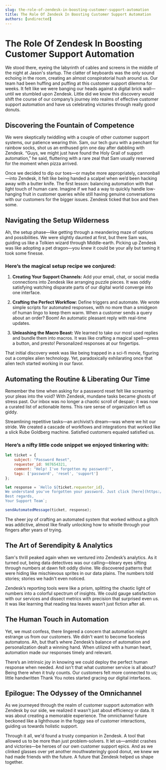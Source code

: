 ```yaml
---
slug: the-role-of-zendesk-in-boosting-customer-support-automation
title: The Role Of Zendesk In Boosting Customer Support Automation
authors: [undirected]
---
```



# The Role Of Zendesk In Boosting Customer Support Automation

We stood there, eyeing the labyrinth of cables and screens in the middle of the night at Jason's startup. The clatter of keyboards was the only sound echoing in the room, creating an almost conspiratorial hush around us. Our team had been huffing and puffing at this customer support dilemma for weeks. It felt like we were banging our heads against a digital brick wall—until we stumbled upon Zendesk. Little did we know this discovery would shift the course of our company’s journey into realms of effective customer support automation and have us celebrating victories through really good donuts.

## Discovering the Fountain of Competence

We were skeptically twiddling with a couple of other customer support systems, our patience wearing thin. Sam, our tech guru with a penchant for rainbow socks, shot us an enthused grin one day after dabbling with Zendesk. “Guys, we might just have found the Holy Grail of support automation,” he said, fluttering with a rare zeal that Sam usually reserved for the moment when pizza arrived.

Once we decided to dip our toes—or maybe more appropriately, cannonball—into Zendesk, it felt like being handed a scalpel when we’d been hacking away with a butter knife. The first lesson: balancing automation with that light touch of human care. Imagine if we had a way to quickly handle low-hanging fruit in customer queries while still having genuine conversations with our customers for the bigger issues. Zendesk ticked that box and then some.

## Navigating the Setup Wilderness

Ah, the setup phase—like getting through a meandering maze of options and possibilities. We were slightly daunted at first, but there Sam was, guiding us like a Tolkien wizard through Middle-earth. Picking up Zendesk was like adopting a pet dragon—you knew it could be your ally but taming it took some finesse.

### Here’s the magical setup recipe we conjured:

1. **Creating Your Support Channels:** Add your email, chat, or social media connections into Zendesk like arranging puzzle pieces. It was oddly satisfying watching disparate parts of our digital world converge into one interface.
   
2. **Crafting the Perfect Workflow:** Define triggers and automate. We wrote simple scripts for automated responses, with no more than a smidgeon of human lingo to keep them warm. When a customer sends a query about an order? Boom! An automatic pleasant reply with real-time updates.

3. **Unleashing the Macro Beast:** We learned to take our most used replies and bundle them into macros. It was like crafting a magical spell—press a button, and presto! Personalized responses at our fingertips.

That initial discovery week was like being trapped in a sci-fi movie, figuring out a complex alien technology. Yet, paradoxically exhilarating once that alien tech started working in our favor.

## Automating the Routine & Liberating Our Time

Remember the time when asking for a password reset felt like screaming your pleas into the void? With Zendesk, mundane tasks became ghosts of stress past. Our inbox was no longer a chaotic scroll of despair; it was now a curated list of actionable items. This rare sense of organization left us giddy.

Streamlining repetitive tasks—an archivist’s dream—was where we hit our stride. We created a cascade of workflows and integrations that worked like a slick Rube Goldberg machine. Satisfied customers equaled satisfied us. 

### Here’s a nifty little code snippet we enjoyed tinkering with:

```javascript
let ticket = {
    subject: "Password Reset",
    requester_id: 987654321,
    comment: "Help! I've forgotten my password!",
    tags: ['password', 'reset', 'support']
};

let response = `Hello ${ticket.requester_id},
We understand you've forgotten your password. Just click [here](https://resetpassword.com) to reset it.
Best regards,
Your Support Team`;

sendAutomatedMessage(ticket, response);
```

The sheer joy of crafting an automated system that worked without a glitch was addictive, almost like finally unlocking how to whistle through your fingers after years of trying.

## The Art of Serendipity & Analytics

Sam's thrill peaked again when we ventured into Zendesk’s analytics. As it turned out, being data detectives was our calling—bleary eyes sifting through numbers at dawn felt oddly divine. We discovered patterns that were hiding like mischievous sprites in our data plains. The numbers told stories; stories we hadn't even noticed.

Zendesk’s reporting tools were like a prism, splitting the chaotic light of numbers into a colorful spectrum of insights. We could gauge satisfaction with our services and dissect metrics with precision that surprised even us. It was like learning that reading tea leaves wasn’t just fiction after all.

## The Human Touch in Automation

Yet, we must confess, there lingered a concern that automation might estrange us from our customers. We didn't want to become faceless automatons. Ah, but that’s where Zendesk’s balance of automation and personalization dealt a winning hand. When utilized with a human heart, automation made our responses timely and relevant. 

There’s an intrinsic joy in knowing we could deploy the perfect human response when needed. And isn't that what customer service is all about? Being there when it truly counts. Our customers felt more connected to us; little handwritten Thank You notes started gracing our digital interfaces.

## Epilogue: The Odyssey of the Omnichannel

As we journeyed through the realm of customer support automation with Zendesk by our side, we realized it wasn’t just about efficiency or data. It was about creating a memorable experience. The omnichannel future beckoned like a lighthouse in the foggy sea of customer interactions, guiding us towards holistic support. 

Through it all, we'd found a trusty companion in Zendesk. A tool that allowed us to be more than just problem-solvers. It let us—amidst crashes and victories—be heroes of our own customer support epics. And as we clinked glasses over yet another mouthwateringly good donut, we knew we had made friends with the future. A future that Zendesk helped us shape together.